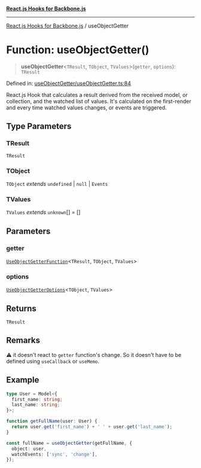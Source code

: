 [**React.js Hooks for Backbone.js**](../README.md)

***

[React.js Hooks for Backbone.js](../README.md) / useObjectGetter

# Function: useObjectGetter()

> **useObjectGetter**\<`TResult`, `TObject`, `TValues`\>(`getter`, `options`): `TResult`

Defined in: [useObjectGetter/useObjectGetter.ts:84](https://github.com/VitorLuizC/react-hooks-for-backbone/blob/c933913f34e3d71aa5132aba125ed14cc1ec398d/src/useObjectGetter/useObjectGetter.ts#L84)

React.js Hook that calculates a result derived from the received model, or
collection, and the watched list of values. It's calculated on the
first-render and every time watched values changes, or events are triggered.

## Type Parameters

### TResult

`TResult`

### TObject

`TObject` *extends* `undefined` \| `null` \| `Events`

### TValues

`TValues` *extends* `unknown`[] = \[\]

## Parameters

### getter

[`UseObjectGetterFunction`](../type-aliases/UseObjectGetterFunction.md)\<`TResult`, `TObject`, `TValues`\>

### options

[`UseObjectGetterOptions`](../type-aliases/UseObjectGetterOptions.md)\<`TObject`, `TValues`\>

## Returns

`TResult`

## Remarks

⚠️ it doesn't react to `getter` function's change. So it doesn't have to be
defined using `useCallback` or `useMemo`.

## Example

```ts
type User = Model<{
  first_name: string;
  last_name: string;
}>;

function getFullName(user: User) {
  return user.get('first_name') + ' ' + user.get('last_name');
}

const fullName = useObjectGetter(getFullName, {
  object: user,
  watchEvents: ['sync', 'change'],
});
```
